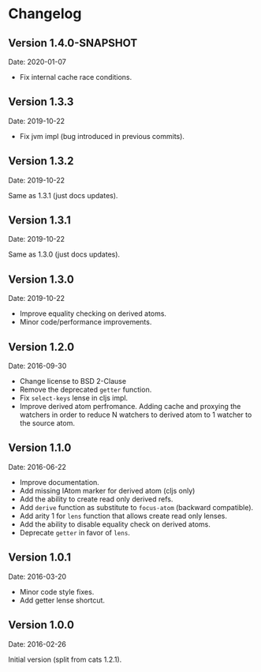 # Changelog #

## Version 1.4.0-SNAPSHOT

Date: 2020-01-07

- Fix internal cache race conditions.



## Version 1.3.3 ##

Date: 2019-10-22

- Fix jvm impl (bug introduced in previous commits).


## Version 1.3.2 ##

Date: 2019-10-22

Same as 1.3.1 (just docs updates).


## Version 1.3.1 ##

Date: 2019-10-22

Same as 1.3.0 (just docs updates).


## Version 1.3.0 ##

Date: 2019-10-22

- Improve equality checking on derived atoms.
- Minor code/performance improvements.


## Version 1.2.0 ##

Date: 2016-09-30

- Change license to BSD 2-Clause
- Remove the deprecated `getter` function.
- Fix `select-keys` lense in cljs impl.
- Improve derived atom perfromance.
  Adding cache and proxying the watchers in order to reduce
  N watchers to derived atom to 1 watcher to the source atom.


## Version 1.1.0 ##

Date: 2016-06-22

- Improve documentation.
- Add missing IAtom marker for derived atom (cljs only)
- Add the ability to create read only derived refs.
- Add `derive` function as substitute to `focus-atom` (backward compatible).
- Add arity 1 for `lens` function that allows create read only lenses.
- Add the ability to disable equality check on derived atoms.
- Deprecate `getter` in favor of `lens`.


## Version 1.0.1 ##

Date: 2016-03-20

- Minor code style fixes.
- Add getter lense shortcut.


## Version 1.0.0 ##

Date: 2016-02-26

Initial version (split from cats 1.2.1).
